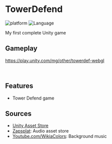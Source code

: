 # TowerDefend
 

![platform](https://img.shields.io/badge/Platform-Unity-yellow.svg)
![Language](https://img.shields.io/badge/Language-C%23-orange.svg)

My first complete Unity game


## Gameplay
https://play.unity.com/mg/other/towerdef-webgl

<img src="" height='' width=''/>&nbsp;&nbsp;&nbsp;<img src="" height='' width=''/>&nbsp;&nbsp;&nbsp;<img src="" height='' width=''/>

## Features

* Tower Defend game

## Sources

* <a href="https://assetstore.unity.com/">Unity Asset Store</a>
* <a href="https://www.zapsplat.com/">Zapsplat</a>: Audio asset store
* <a href="https://www.youtube.com/watch?v=4W0sosJtiGg">Youtube.com/WikiaColors</a>: Background music
